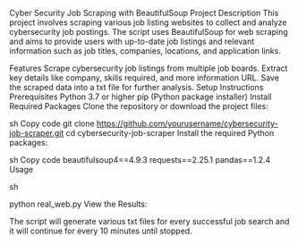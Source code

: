 Cyber Security Job Scraping with BeautifulSoup
Project Description
This project involves scraping various job listing websites to collect and analyze cybersecurity job postings. The script uses BeautifulSoup for web scraping and aims to provide users with up-to-date job listings and relevant information such as job titles, companies, locations, and application links.

Features
Scrape cybersecurity job listings from multiple job boards.
Extract key details like company, skills required, and more information URL.
Save the scraped data into a txt file for further analysis.
Setup Instructions
Prerequisites
Python 3.7 or higher
pip (Python package installer)
Install Required Packages
Clone the repository or download the project files:

sh
Copy code
git clone https://github.com/yourusername/cybersecurity-job-scraper.git
cd cybersecurity-job-scraper
Install the required Python packages:

sh
Copy code
beautifulsoup4==4.9.3
requests==2.25.1
pandas==1.2.4
Usage


sh

python real_web.py
View the Results:

The script will generate various txt files for every successful job search and it will continue for every 10 minutes until stopped.
